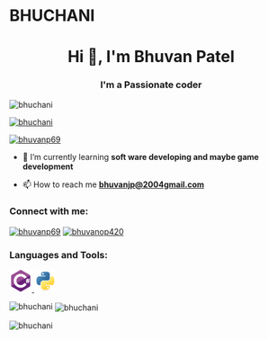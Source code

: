 # BHUCHANI<h1 align="center">Hi 👋, I'm Bhuvan Patel</h1>
<h3 align="center">I'm a Passionate coder</h3>

<p align="left"> <img src="https://komarev.com/ghpvc/?username=bhuchani&label=Profile%20views&color=0e75b6&style=flat" alt="bhuchani" /> </p>

<p align="left"> <a href="https://github.com/ryo-ma/github-profile-trophy"><img src="https://github-profile-trophy.vercel.app/?username=bhuchani" alt="bhuchani" /></a> </p>

<p align="left"> <a href="https://twitter.com/bhuvanp69" target="blank"><img src="https://img.shields.io/twitter/follow/bhuvanp69?logo=twitter&style=for-the-badge" alt="bhuvanp69" /></a> </p>

- 🌱 I’m currently learning **soft ware developing and maybe game development**

- 📫 How to reach me **bhuvanjp@2004gmail.com**

<h3 align="left">Connect with me:</h3>
<p align="left">
<a href="https://twitter.com/bhuvanp69" target="blank"><img align="center" src="https://raw.githubusercontent.com/rahuldkjain/github-profile-readme-generator/master/src/images/icons/Social/twitter.svg" alt="bhuvanp69" height="30" width="40" /></a>
<a href="https://instagram.com/bhuvanop420" target="blank"><img align="center" src="https://raw.githubusercontent.com/rahuldkjain/github-profile-readme-generator/master/src/images/icons/Social/instagram.svg" alt="bhuvanop420" height="30" width="40" /></a>
</p>

<h3 align="left">Languages and Tools:</h3>
<p align="left"> <a href="https://www.w3schools.com/cs/" target="_blank"> <img src="https://raw.githubusercontent.com/devicons/devicon/master/icons/csharp/csharp-original.svg" alt="csharp" width="40" height="40"/> </a> <a href="https://www.python.org" target="_blank"> <img src="https://raw.githubusercontent.com/devicons/devicon/master/icons/python/python-original.svg" alt="python" width="40" height="40"/> </a> </p>

<p><img align="left" src="https://github-readme-stats.vercel.app/api/top-langs?username=bhuchani&show_icons=true&locale=en&layout=compact" alt="bhuchani" /></p>

<p>&nbsp;<img align="center" src="https://github-readme-stats.vercel.app/api?username=bhuchani&show_icons=true&locale=en" alt="bhuchani" /></p>

<p><img align="center" src="https://github-readme-streak-stats.herokuapp.com/?user=bhuchani&" alt="bhuchani" /></p>
